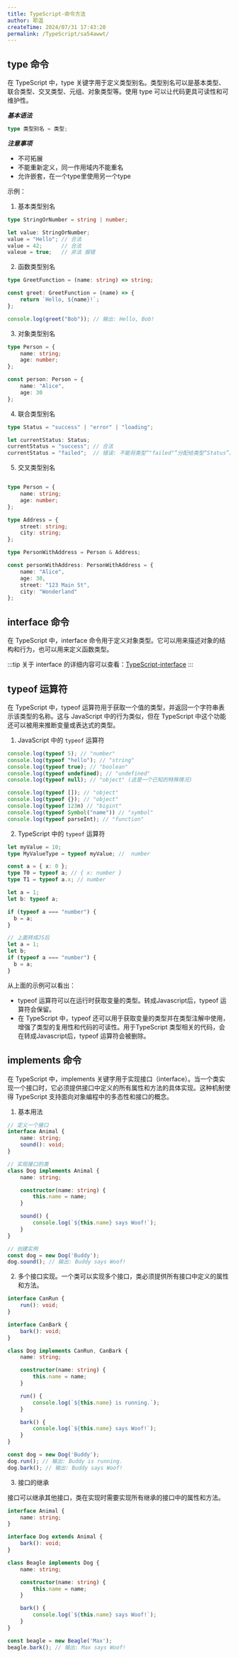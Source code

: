 ```yaml
---
title: TypeScript-命令方法
author: 耶温
createTime: 2024/07/31 17:43:20
permalink: /TypeScript/sa54awwt/
---
```


##  type 命令

在 TypeScript 中，type 关键字用于定义类型别名。类型别名可以是基本类型、联合类型、交叉类型、元组、对象类型等。使用 type 可以让代码更具可读性和可维护性。

***基本语法***

```typescript
type 类型别名 = 类型;
```

***注意事项***
-   不可拓展
-   不能重新定义，同一作用域内不能重名
-   允许嵌套，在一个type里使用另一个type


示例：

1. 基本类型别名
```typescript
type StringOrNumber = string | number;

let value: StringOrNumber;
value = "Hello"; // 合法
value = 42;      // 合法
valeue = true;   // 非法 报错
```

2. 函数类型别名

```typescript
type GreetFunction = (name: string) => string;

const greet: GreetFunction = (name) => {
    return `Hello, ${name}!`;
};

console.log(greet("Bob")); // 输出: Hello, Bob!
```
3.  对象类型别名

```typescript
type Person = {
    name: string;
    age: number;
};

const person: Person = {
    name: "Alice",
    age: 30
};
```
4. 联合类型别名
```typescript
type Status = "success" | "error" | "loading";

let currentStatus: Status;
currentStatus = "success"; // 合法
currentStatus = "failed";  // 错误: 不能将类型“"failed"”分配给类型“Status”。
```

5. 交叉类型别名

```typescript

type Person = {
    name: string;
    age: number;
};

type Address = {
    street: string;
    city: string;
};

type PersonWithAddress = Person & Address;

const personWithAddress: PersonWithAddress = {
    name: "Alice",
    age: 30,
    street: "123 Main St",
    city: "Wonderland"
};
```

## interface 命令

在 TypeScript 中，interface 命令用于定义对象类型。它可以用来描述对象的结构和行为，也可以用来定义函数类型。

:::tip
关于 interface 的详细内容可以查看：[TypeScript-interface](/TypeScript/efqwfrfq/)
:::


## typeof 运算符

在 TypeScript 中，typeof 运算符用于获取一个值的类型，并返回一个字符串表示该类型的名称。这与 JavaScript 中的行为类似，但在 TypeScript 中这个功能还可以被用来推断变量或表达式的类型。

1. JavaScript 中的 `typeof` 运算符

```js
console.log(typeof 5); // "number"
console.log(typeof "hello"); // "string"
console.log(typeof true); // "boolean"
console.log(typeof undefined); // "undefined"
console.log(typeof null); // "object" (这是一个已知的特殊情况)

console.log(typeof []); // "object"
console.log(typeof {}); // "object"
console.log(typeof 123n) // "bigint"
console.log(typeof Symbol("name")) // "symbol"
console.log(typeof parseInt); // "function"
```

2. TypeScript 中的 `typeof` 运算符

```typescript
let myValue = 10;
type MyValueType = typeof myValue; //  number 

const a = { x: 0 };
type T0 = typeof a; // { x: number }
type T1 = typeof a.x; // number
```

```typescript
let a = 1;
let b: typeof a;

if (typeof a === "number") {
  b = a;
}

// 上面转成JS后
let a = 1;
let b;
if (typeof a === "number") {
  b = a;
}
```

从上面的示例可以看出：

-   typeof 运算符可以在运行时获取变量的类型。转成Javascript后，typeof 运算符会保留。
-   在 TypeScript 中，typeof 还可以用于获取变量的类型并在类型注解中使用，增强了类型的复用性和代码的可读性。用于TypeScript 类型相关的代码，会在转成Javascript后，typeof 运算符会被删除。


## implements 命令

在 TypeScript 中，implements 关键字用于实现接口（interface）。当一个类实现一个接口时，它必须提供接口中定义的所有属性和方法的具体实现。这种机制使得 TypeScript 支持面向对象编程中的多态性和接口的概念。

1. 基本用法

```typescript
// 定义一个接口
interface Animal {
    name: string;
    sound(): void;
}

// 实现接口的类
class Dog implements Animal {
    name: string;

    constructor(name: string) {
        this.name = name;
    }

    sound() {
        console.log(`${this.name} says Woof!`);
    }
}

// 创建实例
const dog = new Dog('Buddy');
dog.sound(); // 输出: Buddy says Woof!
```

2. 多个接口实现。一个类可以实现多个接口，类必须提供所有接口中定义的属性和方法。

```typescript
interface CanRun {
    run(): void;
}

interface CanBark {
    bark(): void;
}

class Dog implements CanRun, CanBark {
    name: string;

    constructor(name: string) {
        this.name = name;
    }

    run() {
        console.log(`${this.name} is running.`);
    }

    bark() {
        console.log(`${this.name} says Woof!`);
    }
}

const dog = new Dog('Buddy');
dog.run(); // 输出: Buddy is running.
dog.bark(); // 输出: Buddy says Woof!
```

3. 接口的继承

接口可以继承其他接口，类在实现时需要实现所有继承的接口中的属性和方法。

```typescript
interface Animal {
    name: string;
}

interface Dog extends Animal {
    bark(): void;
}

class Beagle implements Dog {
    name: string;

    constructor(name: string) {
        this.name = name;
    }

    bark() {
        console.log(`${this.name} says Woof!`);
    }
}

const beagle = new Beagle('Max');
beagle.bark(); // 输出: Max says Woof!
```